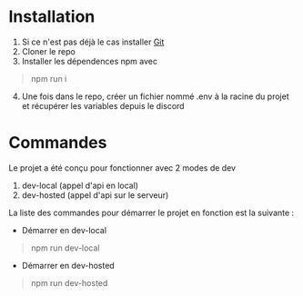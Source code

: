 # Installation
1. Si ce n'est pas déjà le cas installer [Git](https://git-scm.com/downloads)
2. Cloner le repo
3. Installer les dépendences npm avec
> npm run i
4. Une fois dans le repo, créer un fichier nommé .env à la racine du projet et récupérer les variables depuis le discord
# Commandes
Le projet a été conçu pour fonctionner avec 2 modes de dev
1. dev-local (appel d'api en local)
2. dev-hosted (appel d'api sur le serveur)

La liste des commandes pour démarrer le projet en fonction est la suivante :
* Démarrer en dev-local
> npm run dev-local
* Démarrer en dev-hosted
> npm run dev-hosted
